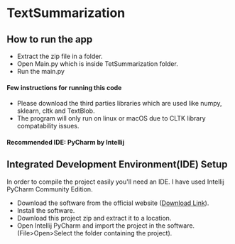 # TextSummarization

## How to run the app
- Extract the zip file in a folder.
- Open Main.py which is inside TetSummarization folder.
- Run the main.py

#### Few instructions for running this code
- Please download the third parties libraries which are used like numpy, sklearn, cltk and TextBlob.
- The program will only run on linux or macOS due to CLTK library compatability issues.

#### Recommended IDE: PyCharm by Intellij

## Integrated Development Environment(IDE) Setup
In order to compile the project easily you'll need an IDE. I have used Intellij PyCharm Community Edition.

- Download the software from the official website ([Download Link](https://www.jetbrains.com/pycharm/download/#section=windows)).
- Install the software.
- Download this project zip and extract it to a location.
- Open Intellij PyCharm and import the project in the software.(File>Open>Select the folder containing the project).
